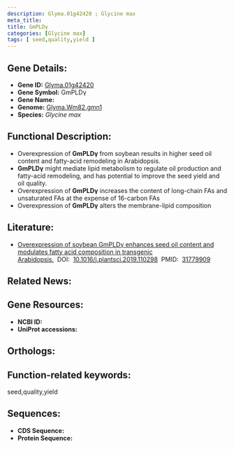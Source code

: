 ```yaml
---
description: Glyma.01g42420 ; Glycine max
meta_title:
title: GmPLDγ
categories: [Glycine max]
tags: [ seed,quality,yield ]
---
```


## Gene Details:
- **Gene ID:**	[Glyma.01g42420]()
- **Gene Symbol:** GmPLDγ
- **Gene Name:** 
- **Genome:** [Glyma.Wm82.gmn1]()
- **Species:** *Glycine max*

## Functional Description:
   - Overexpression of **GmPLDγ** from soybean results in higher seed oil content and fatty-acid remodeling in Arabidopsis.
   - **GmPLDγ** might mediate lipid metabolism to regulate oil production and fatty-acid remodeling, and has potential to improve the seed yield and oil quality.
   - Overexpression of **GmPLDγ** increases the content of long-chain FAs and unsaturated FAs at the expense of 16-carbon FAs
   - Overexpression of **GmPLDγ** alters the membrane-lipid composition

## Literature:
   - [Overexpression of soybean GmPLDγ enhances seed oil content and modulates fatty acid composition in transgenic Arabidopsis.]( https://www.sciencedirect.com/science/article/pii/S0168945219308404?via%3Dihub)&nbsp;&nbsp;DOI:&nbsp;&nbsp;[10.1016/j.plantsci.2019.110298](https://www.sciencedirect.com/science/article/pii/S0168945219308404?via%3Dihub)&nbsp;&nbsp;PMID:&nbsp;&nbsp;[31779909](https://pubmed.ncbi.nlm.nih.gov/31779909/)

## Related News:

## Gene Resources:
- **NCBI ID:** [](https://www.ncbi.nlm.nih.gov/gene/?term=)
- **UniProt accessions:** [](https://www.uniprot.org/uniprotkb//entry)

## Orthologs:

## Function-related keywords:
seed,quality,yield

## Sequences:
- **CDS Sequence:**
- **Protein Sequence:**

